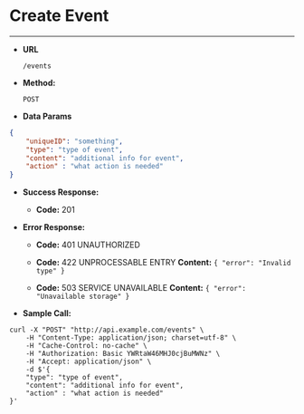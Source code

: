 ﻿# Create Event

----

* **URL**

    `/events`

* **Method:**

    `POST`
  
* **Data Params**

```json
{
    "uniqueID": "something",
    "type": "type of event",
    "content": "additional info for event",
    "action" : "what action is needed"
}

```

* **Success Response:**
    * **Code:** 201
 
* **Error Response:**

    * **Code:** 401 UNAUTHORIZED

    * **Code:** 422 UNPROCESSABLE ENTRY
      **Content:** `{ "error": "Invalid type" }`

    * **Code:** 503 SERVICE UNAVAILABLE 
      **Content:** `{ "error": "Unavailable storage" }`

* **Sample Call:**

```
curl -X "POST" "http://api.example.com/events" \
	-H "Content-Type: application/json; charset=utf-8" \
	-H "Cache-Control: no-cache" \
	-H "Authorization: Basic YWRtaW46MHJ0cjBuMWNz" \
	-H "Accept: application/json" \
	-d $'{
    "type": "type of event",
    "content": "additional info for event",
    "action" : "what action is needed"
}'

```